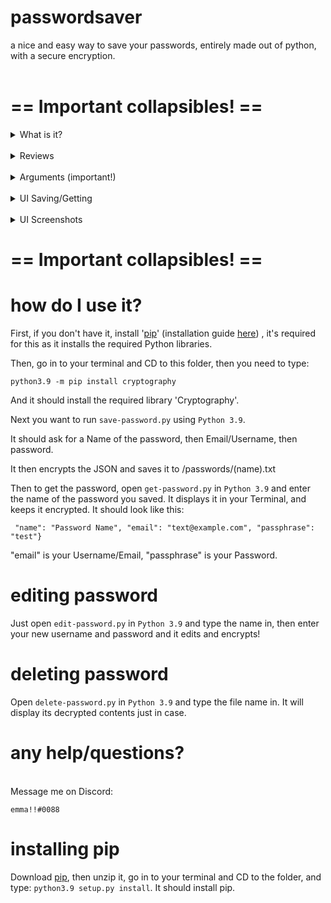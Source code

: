 # passwordsaver
a nice and easy way to save your passwords, entirely made out of python, with a secure encryption.
<br>
<br>
<h1>== Important collapsibles! ==</h1>
<details>
  <summary>What is it?</summary>
PasswordSaver is a semi-secure password saver with encryption created in Python 3.9.
</details>

<br>

<details>
  <summary>Reviews</summary>
  <img width="295" alt="Screenshot 2021-04-07 at 12 40 20" src="https://user-images.githubusercontent.com/61296321/113860879-721c0d00-979e-11eb-808d-8af4c38f6fee.png">
</details>

<br>

<details>
<summary>Arguments (important!)</summary>
<h1>Saving a password with args</h1>
To save a password with args, CD to the folder and type:

`python3.9 save-password.py -S --name NAME --email EMAIL --password PASSWORD`
<br>
.. or type:
`python3.9 save-password.py --help`. All arguments are required for quick saving!
<br>
<h1>Editing a password with args</h1>
To save a password with args, CD to the folder and type:

`python3.9 edit-password.py -E --name NAME`
<br>
.. or type:
`python3.9 edit-password.py --help`. All arguments are required for quick editing!
<br>
<h1>Deleting a password with args</h1>
The same as the other two, CD to the folder and type:

`python3.9 delete-password.py --D --name NAME`
<br>
.. or type:
`python3.9 delete-password.py --help`. Again, all arguments are required for quick deleting!
</details>
<br>
<details>
<summary>UI Saving/Getting</summary>
CD into the folder and type this to get the save UI:

`python3.9 save-gui.py`

You will know when your password saved when it clears the box contents.
To get your password, type:

`python3.9 get-gui.py`

..and enter the name of your password and press Get. Simply press Clear when you have done looking at your password. Editing/Deleting will come soon.
</details>
<br>
<details>
<summary>UI Screenshots</summary>
<br>
Here are some screenshots of the new UI:
  <img width="226" alt="Screenshot 2021-04-07 at 16 26 31" src="https://user-images.githubusercontent.com/61296321/113892551-05186f80-97be-11eb-8ee6-864134cbfd5e.png">
  <img width="242" alt="Screenshot 2021-04-07 at 16 26 58" src="https://user-images.githubusercontent.com/61296321/113892613-15304f00-97be-11eb-92a8-e5f801cd38f4.png">
</details>

<h1>== Important collapsibles! ==</h1>

# how do I use it?

First, if you don't have it, install '[pip](https://github.com/pypa/pip/releases/tag/21.0.1)' (installation guide [here](#installing-pip)) , it's required for this as it installs the required Python libraries.

Then, go in to your terminal and CD to this folder, then you need to type:

`python3.9 -m pip install cryptography`

And it should install the required library 'Cryptography'.

Next you want to run `save-password.py` using `Python 3.9`.

It should ask for a Name of the password, then Email/Username, then password.

It then encrypts the JSON and saves it to /passwords/(name).txt

Then to get the password, open `get-password.py` in `Python 3.9` and enter the name of the password you saved. It displays it in your Terminal, and keeps it encrypted.
It should look like this:

` "name": "Password Name", "email": "text@example.com", "passphrase": "test"}`

"email" is your Username/Email, "passphrase" is your Password.

# editing password

Just open `edit-password.py` in `Python 3.9` and type the name in, then enter your new username and password and it edits and encrypts!

# deleting password

Open `delete-password.py` in `Python 3.9` and type the file name in. It will display its decrypted contents just in case.

# any help/questions?

<br>
Message me on Discord: 

`emma!!#0088`

# installing pip

Download [pip](https://github.com/pypa/pip/releases/tag/21.0.1), then unzip it, go in to your terminal and CD to the folder, and type:
`python3.9 setup.py install`. It should install pip.

